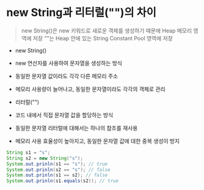 # new String과 리터럴("")의 차이

> new String()은 new 키워드로 새로운 객체를 생성하기 때문에 Heap 메모리 영역에 저장
> ""는 Heap 안에 있는 String Constant Pool 영역에 저장


- new String()
 
 - new 연산자를 사용하여 문자열을 생성하는 방식

 - 동일한 문자열 값이라도 각각 다른 메모리 주소

 - 메모리 사용량이 늘어나고, 동일한 문자열이라도 각각의 객체로 관리

- 리터럴("")
 
 - 코드 내에서 직접 문자열 값을 할당하는 방식

 - 동일한 문자열 리터럴에 대해서는 하나의 참조를 재사용

 - 메모리 사용 효율성이 높아지고, 동일한 문자열 값에 대한 중복 생성이 방지

```java
String s1 = "s";
String s2 = new String("s");
System.out.prinln(s1 == "s"); // true
System.out.prinln(s2 == "s"); // false
System.out.prinln(s1 == s2); // false
System.out.prinln(s1.equals(s2)); // true
```